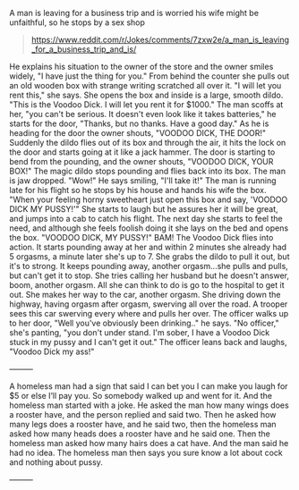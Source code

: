 A man is leaving for a business trip and is worried his wife might be unfaithful, so he stops by a sex shop
> https://www.reddit.com/r/Jokes/comments/7zxw2e/a_man_is_leaving_for_a_business_trip_and_is/

He explains his situation to the owner of the store and the owner smiles widely, "I have just the thing for you." From behind the counter she pulls out an old wooden box with strange writing scratched all over it. "I will let you rent this," she says. She opens the box and inside is a large, smooth dildo. "This is the Voodoo Dick. I will let you rent it for $1000." The man scoffs at her, "you can't be serious. It doesn't even look like it takes batteries," he starts for the door, "Thanks, but no thanks. Have a good day." As he is heading for the door the owner shouts, "VOODOO DICK, THE DOOR!" Suddenly the dildo flies out of its box and through the air, it hits the lock on the door and starts going at it like a jack hammer. The door is starting to bend from the pounding, and the owner shouts, "VOODOO DICK, YOUR BOX!" The magic dildo stops pounding and flies back into its box. The man is jaw dropped. "Wow!" He says smiling, "I'll take it!" The man is running late for his flight so he stops by his house and hands his wife the box. "When your feeling horny sweetheart just open this box and say, 'VOODOO DICK MY PUSSY!'" She starts to laugh but he assures her it will be great, and jumps into a cab to catch his flight. The next day she starts to feel the need, and although she feels foolish doing it she lays on the bed and opens the box. "VOODOO DICK, MY PUSSY!" BAM! The Voodoo Dick flies into action. It starts pounding away at her and within 2 minutes she already had 5 orgasms, a minute later she's up to 7. She grabs the dildo to pull it out, but it's to strong. It keeps pounding away, another orgasm...she pulls and pulls, but can't get it to stop. She tries calling her husband but he doesn't answer, boom, another orgasm. All she can think to do is go to the hospital to get it out. She makes her way to the car, another orgasm. She driving down the highway, having orgasm after orgasm, swerving all over the road. A trooper sees this car swerving every where and pulls her over. The officer walks up to her door, "Well you've obviously been drinking.." he says. "No officer," she's panting, "you don't under stand. I'm sober, I have a Voodoo Dick stuck in my pussy and I can't get it out." The officer leans back and laughs, "Voodoo Dick my ass!"

———

 A homeless man had a sign that said I can bet you I can make you laugh for $5 or else I’ll pay you. So somebody walked up and went for it. And the homeless man started with a joke. He asked the man how many wings does a rooster have, and the person replied and said two. Then he asked how many legs does a rooster have, and he said two, then the homeless man asked how many heads does a rooster have and he said one. Then the homeless man asked how many hairs does a cat have. And the man said he had no idea. The homeless man then says you sure know a lot about cock and nothing about pussy.

 ———

 